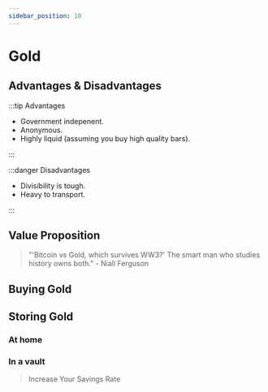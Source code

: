 ```yaml
---
sidebar_position: 10
---
```


# Gold

## Advantages & Disadvantages

:::tip Advantages

- Government indepenent.
- Anonymous.
- Highly liquid (assuming you buy high quality bars).

:::

:::danger Disadvantages

- Divisibility is tough.
- Heavy to transport.

:::

## Value Proposition

>"'Bitcoin vs Gold, which survives WW3?' The smart man who studies history owns both." - Niall Ferguson

## Buying Gold

## Storing Gold

### At home

### In a vault

>Increase Your Savings Rate